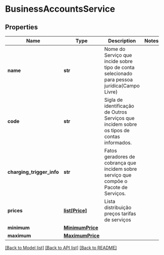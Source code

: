 # BusinessAccountsService

## Properties
Name | Type | Description | Notes
------------ | ------------- | ------------- | -------------
**name** | **str** | Nome do Serviço que incide sobre tipo de conta selecionado para pessoa jurídica(Campo Livre) | 
**code** | **str** | Sigla de identificação de Outros Serviços que incidem sobre os tipos de contas informados. | 
**charging_trigger_info** | **str** | Fatos geradores de cobrança que incidem sobre serviço que compõe o Pacote de Serviços. | 
**prices** | [**list[Price]**](Price.md) | Lista distribuição preços tarifas de serviços | 
**minimum** | [**MinimumPrice**](MinimumPrice.md) |  | 
**maximum** | [**MaximumPrice**](MaximumPrice.md) |  | 

[[Back to Model list]](../README.md#documentation-for-models) [[Back to API list]](../README.md#documentation-for-api-endpoints) [[Back to README]](../README.md)

